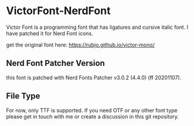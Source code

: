 # VictorFont-NerdFont
Victor Font is a programming font that has ligatures and cursive italic font. I have patched it for Nerd Font icons.

get the original font here: https://rubjo.github.io/victor-mono/

## Nerd Font Patcher Version
this font is patched with Nerd Fonts Patcher v3.0.2 (4.4.0) (ff 20201107).

## File Type
For now, only TTF is supported. If you need OTF or any other font type please get in touch with me or create a discussion in this git repository.
